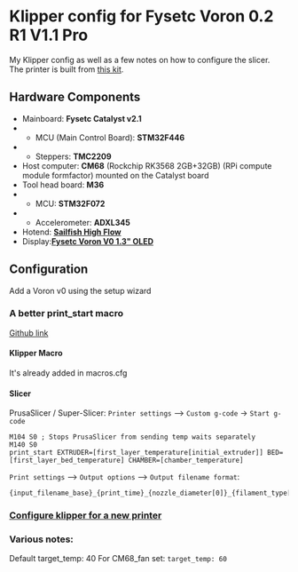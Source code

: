 # Klipper config for Fysetc Voron 0.2 R1 V1.1 Pro
My Klipper config as well as a few notes on how to configure the slicer.  
The printer is built from [this kit](https://www.aliexpress.com/item/1005008626712100.html).

## Hardware Components
* Mainboard: **Fysetc Catalyst v2.1**
* * MCU (Main Control Board): **STM32F446**
* * Steppers: **TMC2209**
* Host computer: **CM68** (Rockchip RK3568 2GB+32GB) (RPi compute module formfactor) mounted on the Catalyst board
* Tool head board: **M36**
* * MCU: **STM32F072**
* * Accelerometer: **ADXL345**
* Hotend: [**Sailfish High Flow**](https://www.fysetc.com/products/fysetc-v6-hotend-sailfish-high-flow-speed-v6-j-head-kit-extrude-head-for-cr-10-cr10s-ender-3-ender3-pro-voron-2-4-3d-printer-hotend)
* Display:[**Fysetc Voron V0 1.3" OLED**](https://www.fysetc.com/products/fysetc-voron-v0-1-3-inch-oled-display-screen-smart-display-for-raspberry-pi-3-b-voron-v0-3d-printer-accessories)

## Configuration
Add a Voron v0 using the setup wizard

### A better print_start macro
[Github link](https://github.com/jontek2/A-better-print_start-macro)

#### Klipper Macro
It's already added in macros.cfg

#### Slicer

PrusaSlicer / Super-Slicer: `Printer settings` --> `Custom g-code` -> `Start g-code`
```
M104 S0 ; Stops PrusaSlicer from sending temp waits separately
M140 S0
print_start EXTRUDER=[first_layer_temperature[initial_extruder]] BED=[first_layer_bed_temperature] CHAMBER=[chamber_temperature]
```

`Print settings` --> `Output options` --> `Output filename format`:
```
{input_filename_base}_{print_time}_{nozzle_diameter[0]}_{filament_type[0]}_{printer_model}.gcode
```


### [Configure klipper for a new printer](readme-configure-new-printer.md)

### Various notes:
Default target_temp: 40
For CM68_fan set: `target_temp: 60`

